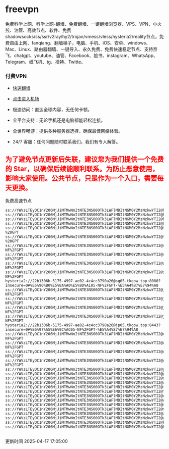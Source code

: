 # freevpn

免费科学上网、科学上网-翻墙、免费翻墙、一键翻墙浏览器、VPS、VPN、小火煎、油管、高效节点、软件、免费shadowsocks/ss/ssr/v2ray/hy2/trojan/vmess/vless/hysteria2/reality节点，免费自由上网、fanqiang、翻墙梯子，电脑、手机、iOS、安卓、windows、Mac、Linux、路由器翻墙、一键导入、永久免费、免费快速稳定节点、支持奈飞、chatgpt、youtube、油管、Facebook、脸书、instagram、WhatsApp、Telegram、纸飞机、tg、推特、Twitte。

### 付费VPN
* [快速翻墙](https://xgogo.sbs/#/register?code=wxADDy87) 

* [点击进入机场](https://xgogo.sbs/#/register?code=wxADDy87) 

* 极速访问：直达全球内容，无任何卡顿。

* 全平台支持：无论手机还是电脑都能轻松连接。

* 全世界畅游：提供多种服务器选择，确保最佳网络体验。

* 24/7 客服：任何问题随时联系我们，我们有专人解答。

## <font color="red">为了避免节点更新后失联，建议您为我们提供一个免费的 Star，以确保后续能顺利联系。为防止恶意使用，影响大家使用。公共节点，只是作为一个入口，需要每天更换。</font>

免费高速节点

```ss://YWVzLTEyOC1nY206MjJiMTMwNmItNTE3NS00OTk3LWFlMDItNGM0Y2MzNzkwYTI2@hk01.jgrtoioceaw.help:50384#%E9%A6%99%E6%B8%AF01
ss://YWVzLTEyOC1nY206MjJiMTMwNmItNTE3NS00OTk3LWFlMDItNGM0Y2MzNzkwYTI2@hk02.jigreliewolf.click:17889#%E9%A6%99%E6%B8%AF02
ss://YWVzLTEyOC1nY206MjJiMTMwNmItNTE3NS00OTk3LWFlMDItNGM0Y2MzNzkwYTI2@hk03.jigreliewolf.click:10838#%E9%A6%99%E6%B8%AF03
ss://YWVzLTEyOC1nY206MjJiMTMwNmItNTE3NS00OTk3LWFlMDItNGM0Y2MzNzkwYTI2@hk04.jgrtoioceaw.help:29956#%E9%A6%99%E6%B8%AF04
ss://YWVzLTEyOC1nY206MjJiMTMwNmItNTE3NS00OTk3LWFlMDItNGM0Y2MzNzkwYTI2@hk05.ijgelrkasd.click:41284#%E9%A6%99%E6%B8%AF05
ss://YWVzLTEyOC1nY206MjJiMTMwNmItNTE3NS00OTk3LWFlMDItNGM0Y2MzNzkwYTI2@tw01.jigreliewolf.click:30995#%E5%8F%B0%E6%B9%BE01%20-%20GPT
ss://YWVzLTEyOC1nY206MjJiMTMwNmItNTE3NS00OTk3LWFlMDItNGM0Y2MzNzkwYTI2@tw02.ijgelrkasd.click:22610#%E5%8F%B0%E6%B9%BE02%20-%20GPT
ss://YWVzLTEyOC1nY206MjJiMTMwNmItNTE3NS00OTk3LWFlMDItNGM0Y2MzNzkwYTI2@sg01.jgrtoioceaw.help:55559#%E6%96%B0%E5%8A%A0%E5%9D%A101%20-NF%2FGPT
ss://YWVzLTEyOC1nY206MjJiMTMwNmItNTE3NS00OTk3LWFlMDItNGM0Y2MzNzkwYTI2@sg02.jigreliewolf.click:40574#%E6%96%B0%E5%8A%A0%E5%9D%A102%20-NF%2FGPT
ss://YWVzLTEyOC1nY206MjJiMTMwNmItNTE3NS00OTk3LWFlMDItNGM0Y2MzNzkwYTI2@sg03.ijgelrkasd.click:23716#%E6%96%B0%E5%8A%A0%E5%9D%A103%20-NF%2FGPT
ss://YWVzLTEyOC1nY206MjJiMTMwNmItNTE3NS00OTk3LWFlMDItNGM0Y2MzNzkwYTI2@sg04.jgrtoioceaw.help:17971#%E6%96%B0%E5%8A%A0%E5%9D%A104%20-NF%2FGPT
hysteria2://22b1306b-5175-4997-ae02-4c4cc3790a26@sg05.tkgow.top:8080?insecure=0#%E6%96%B0%E5%8A%A0%E5%9D%A105-NF%2FGPT-%E5%A4%87%E7%94%A8
ss://YWVzLTEyOC1nY206MjJiMTMwNmItNTE3NS00OTk3LWFlMDItNGM0Y2MzNzkwYTI2@jp01.jgrtoioceaw.help:58645#%E6%97%A5%E6%9C%AC01%20-NF%2FGPT
ss://YWVzLTEyOC1nY206MjJiMTMwNmItNTE3NS00OTk3LWFlMDItNGM0Y2MzNzkwYTI2@jp02.jgrtoioceaw.help:47462#%E6%97%A5%E6%9C%AC02%20-NF%2FGPT
ss://YWVzLTEyOC1nY206MjJiMTMwNmItNTE3NS00OTk3LWFlMDItNGM0Y2MzNzkwYTI2@jp03.jigreliewolf.click:33414#%E6%97%A5%E6%9C%AC03%20-NF%2FGPT
ss://YWVzLTEyOC1nY206MjJiMTMwNmItNTE3NS00OTk3LWFlMDItNGM0Y2MzNzkwYTI2@jp04.ijgelrkasd.click:58223#%E6%97%A5%E6%9C%AC04%20-NF%2FGPT
hysteria2://22b1306b-5175-4997-ae02-4c4cc3790a26@jp05.tkgow.top:8443?insecure=0#%E6%97%A5%E6%9C%AC05-NF%2FGPT-%E5%A4%87%E7%94%A8
ss://YWVzLTEyOC1nY206MjJiMTMwNmItNTE3NS00OTk3LWFlMDItNGM0Y2MzNzkwYTI2@us01.jgrtoioceaw.help:48129#%E7%BE%8E%E5%9B%BD01%20-NF%2FGPT
ss://YWVzLTEyOC1nY206MjJiMTMwNmItNTE3NS00OTk3LWFlMDItNGM0Y2MzNzkwYTI2@us02.jgrtoioceaw.help:44907#%E7%BE%8E%E5%9B%BD02%20-NF%2FGPT
ss://YWVzLTEyOC1nY206MjJiMTMwNmItNTE3NS00OTk3LWFlMDItNGM0Y2MzNzkwYTI2@us03.jigreliewolf.click:43330#%E7%BE%8E%E5%9B%BD03%20-NF%2FGPT
ss://YWVzLTEyOC1nY206MjJiMTMwNmItNTE3NS00OTk3LWFlMDItNGM0Y2MzNzkwYTI2@us04.ijgelrkasd.click:44130#%E7%BE%8E%E5%9B%BD04%20-NF%2FGPT
ss://YWVzLTEyOC1nY206MjJiMTMwNmItNTE3NS00OTk3LWFlMDItNGM0Y2MzNzkwYTI2@gb01.jgrtoioceaw.help:27765#%E8%8B%B1%E5%9B%BD01
ss://YWVzLTEyOC1nY206MjJiMTMwNmItNTE3NS00OTk3LWFlMDItNGM0Y2MzNzkwYTI2@gb02.jigreliewolf.click:52762#%E8%8B%B1%E5%9B%BD02
ss://YWVzLTEyOC1nY206MjJiMTMwNmItNTE3NS00OTk3LWFlMDItNGM0Y2MzNzkwYTI2@de01.jgrtoioceaw.help:20635#%E5%BE%B7%E5%9B%BD01
ss://YWVzLTEyOC1nY206MjJiMTMwNmItNTE3NS00OTk3LWFlMDItNGM0Y2MzNzkwYTI2@de02.jigreliewolf.click:52770#%E5%BE%B7%E5%9B%BD02
ss://YWVzLTEyOC1nY206MjJiMTMwNmItNTE3NS00OTk3LWFlMDItNGM0Y2MzNzkwYTI2@fr01.ijgelrkasd.click:32568#%E6%B3%95%E5%9B%BD01
ss://YWVzLTEyOC1nY206MjJiMTMwNmItNTE3NS00OTk3LWFlMDItNGM0Y2MzNzkwYTI2@fr02.jigreliewolf.click:45265#%E6%B3%95%E5%9B%BD02
ss://YWVzLTEyOC1nY206MjJiMTMwNmItNTE3NS00OTk3LWFlMDItNGM0Y2MzNzkwYTI2@ca01.jigreliewolf.click:30461#%E5%8A%A0%E6%8B%BF%E5%A4%A701
ss://YWVzLTEyOC1nY206MjJiMTMwNmItNTE3NS00OTk3LWFlMDItNGM0Y2MzNzkwYTI2@ca02.ijgelrkasd.click:24053#%E5%8A%A0%E6%8B%BF%E5%A4%A702
ss://YWVzLTEyOC1nY206MjJiMTMwNmItNTE3NS00OTk3LWFlMDItNGM0Y2MzNzkwYTI2@my01.jigreliewolf.click:52408#%E9%A9%AC%E6%9D%A5%E8%A5%BF%E4%BA%9A01
ss://YWVzLTEyOC1nY206MjJiMTMwNmItNTE3NS00OTk3LWFlMDItNGM0Y2MzNzkwYTI2@my02.ijgelrkasd.click:25519#%E9%A9%AC%E6%9D%A5%E8%A5%BF%E4%BA%9A02
ss://YWVzLTEyOC1nY206MjJiMTMwNmItNTE3NS00OTk3LWFlMDItNGM0Y2MzNzkwYTI2@au01.jgrtoioceaw.help:13460#%E6%BE%B3%E5%A4%A7%E5%88%A9%E4%BA%9A01
ss://YWVzLTEyOC1nY206MjJiMTMwNmItNTE3NS00OTk3LWFlMDItNGM0Y2MzNzkwYTI2@au02.ijgelrkasd.click:46073#%E6%BE%B3%E5%A4%A7%E5%88%A9%E4%BA%9A02
ss://YWVzLTEyOC1nY206MjJiMTMwNmItNTE3NS00OTk3LWFlMDItNGM0Y2MzNzkwYTI2@ko01.jgrtoioceaw.help:46108#%E9%9F%A9%E5%9B%BD01
ss://YWVzLTEyOC1nY206MjJiMTMwNmItNTE3NS00OTk3LWFlMDItNGM0Y2MzNzkwYTI2@ko02.jigreliewolf.click:50181#%E9%9F%A9%E5%9B%BD02


```
更新时间 2025-04-17 17:05:00